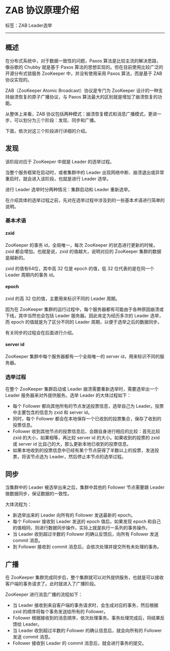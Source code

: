 # ZAB 协议原理介绍

标签：ZAB Leader选举

---

## 概述

在分布式系统中，对于数据一致性的问题，Paxos 算法是比较主流的解决思路，像谷歌的 Chubby 就是基于 Paxos 算法的思想实现的。但在目前使用比较广泛的开源分布式锁服务 ZooKeeper 中，并没有使用采用 Paxos 算法，而是基于 ZAB 协议实现的。

ZAB（ZooKeeper Atomic Broadcast）协议是专门为 ZooKeeper 设计的一种支持崩溃恢复的原子广播协议，与 Paxos 算法最大的区别就是增加了崩溃恢复的功能。

从整体上来看，ZAB 协议包括两种模式：崩溃恢复模式和消息广播模式，更进一步，可以划分为三个阶段：发现、同步和广播。

下面，依次对这三个阶段进行详细的介绍。

## 发现

该阶段对应于 ZooKeeper 中就是 Leader 的选举过程。

当整个服务框架在启动时，或者集群中的 Leader 出现网络中断、崩溃退出或异常重启时，就会进入该阶段，也就是进行 Leader 选举。

进行 Leader 选举时分两种情况：集群启动和 Leader 重新选举。

在介绍具体的选举过程之前，先对在选举过程中涉及到的一些基本术语进行简单的说明。

### 基本术语

#### zxid

ZooKeeper 的事务 id，全局唯一，每次 ZooKeeper 的状态进行更新的时候，zxid 都会增加。也就是说，zxid 的值越大，说明对应的 ZooKeeper 集群的数据是越新的。

zxid 的值有64位，其中高 32 位是 epoch 的值，低 32 位代表的是在同一个 Leader 周期内的事务 id。

#### epoch

zxid 的高 32 位的值，主要用来标识不同的 Leader 周期。

因为在 ZooKeeper 集群的运行过程中，每个服务器都有可能由于各种原因崩溃或下线，其中当然也会包括 Leader 服务器。因此肯定为经历多次的 Leader 选举，而 epoch 的值就是为了区分不同的 Leader 周期，以便于选举之后的数据同步。

有关同步的过程会在后面进行介绍。

#### server id

ZooKeeper 集群中每个服务器都有一个全局唯一的 server id，用来标识不同的服务器。

### 选举过程

在整个 ZooKeeper 集群启动或 Leader 崩溃需要重新选举时，需要选举出一个 Leader 服务器来对外提供服务。选举 Leader 的大体过程如下：

- 每个 Follower 都向其他所有的节点发送投票信息，选举自己为 Leader。投票中主要包含的信息为 zxid 和 server id。
- 同时，每个 Follower 都会在本地保存一个已收到的投票集合，保存了收到的投票信息。
- Follower 收到其他节点的投票信息后，会跟自身进行相应的比较：首先比较 zxid 的大小，如果相等，再比较 server id 的大小。如果收到的投票的 zxid 或 server id 比自己的大，那么更新本地已收到的投票信息。
- 如果本地收到的投票信息中已经有某个节点获得了半数以上的投票，发送投票，将该节点选为 Leader，然后停止本节点的选举过程。

## 同步

当集群中的 Leader 被选举出来之后，集群中其他的 Follower 节点需要跟 Leader 做数据同步，保证数据的一致性。

大体流程为：
- 新选举出来的 Leader 向所有的 Follower 发送最新的 epoch。
- 每个 Follower 接收到 Leader 发送的 epoch 值后，如果发现 epoch 和自己的值相同，则进行数据同步操作，实际上就是执行一系列的事务操作。
- 当 Leader 收到超过半数的 Follower 的确认反馈后，向所有 Follower 发送 commit 消息。
- 到 Follower 接收到 commit 消息后，会依次处理并提交所有未处理的事务。

## 广播

在 ZooKeeper 集群完成同步后，整个集群就可以对外提供服务，也就是可以接收客户端的事务请求了。此时就进入了广播阶段。

ZooKeeper 进行消息广播的流程如下：
- 当 Leader 接收到来自客户端的事务请求时，会生成对应的事务，然后根据 zxid 的顺序将每个事务发送给所有的 Follower。
- Follower 根据接收到的消息顺序，依次处理事务。事务处理完成后，将结果反馈给 Leader。
- 当 Leader 收到超过半数的 Follower 的确认信息后，就会向所有的 Follower 发送 commit 消息。
- Follower 接收到 Leader 的 commit 消息后，就会进行事务的提交。